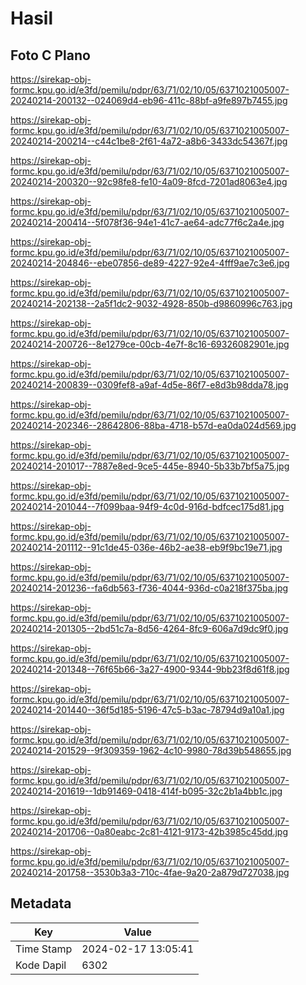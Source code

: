 # Hasil

## Foto C Plano

https://sirekap-obj-formc.kpu.go.id/e3fd/pemilu/pdpr/63/71/02/10/05/6371021005007-20240214-200132--024069d4-eb96-411c-88bf-a9fe897b7455.jpg

https://sirekap-obj-formc.kpu.go.id/e3fd/pemilu/pdpr/63/71/02/10/05/6371021005007-20240214-200214--c44c1be8-2f61-4a72-a8b6-3433dc54367f.jpg

https://sirekap-obj-formc.kpu.go.id/e3fd/pemilu/pdpr/63/71/02/10/05/6371021005007-20240214-200320--92c98fe8-fe10-4a09-8fcd-7201ad8063e4.jpg

https://sirekap-obj-formc.kpu.go.id/e3fd/pemilu/pdpr/63/71/02/10/05/6371021005007-20240214-200414--5f078f36-94e1-41c7-ae64-adc77f6c2a4e.jpg

https://sirekap-obj-formc.kpu.go.id/e3fd/pemilu/pdpr/63/71/02/10/05/6371021005007-20240214-204846--ebe07856-de89-4227-92e4-4fff9ae7c3e6.jpg

https://sirekap-obj-formc.kpu.go.id/e3fd/pemilu/pdpr/63/71/02/10/05/6371021005007-20240214-202138--2a5f1dc2-9032-4928-850b-d9860996c763.jpg

https://sirekap-obj-formc.kpu.go.id/e3fd/pemilu/pdpr/63/71/02/10/05/6371021005007-20240214-200726--8e1279ce-00cb-4e7f-8c16-69326082901e.jpg

https://sirekap-obj-formc.kpu.go.id/e3fd/pemilu/pdpr/63/71/02/10/05/6371021005007-20240214-200839--0309fef8-a9af-4d5e-86f7-e8d3b98dda78.jpg

https://sirekap-obj-formc.kpu.go.id/e3fd/pemilu/pdpr/63/71/02/10/05/6371021005007-20240214-202346--28642806-88ba-4718-b57d-ea0da024d569.jpg

https://sirekap-obj-formc.kpu.go.id/e3fd/pemilu/pdpr/63/71/02/10/05/6371021005007-20240214-201017--7887e8ed-9ce5-445e-8940-5b33b7bf5a75.jpg

https://sirekap-obj-formc.kpu.go.id/e3fd/pemilu/pdpr/63/71/02/10/05/6371021005007-20240214-201044--7f099baa-94f9-4c0d-916d-bdfcec175d81.jpg

https://sirekap-obj-formc.kpu.go.id/e3fd/pemilu/pdpr/63/71/02/10/05/6371021005007-20240214-201112--91c1de45-036e-46b2-ae38-eb9f9bc19e71.jpg

https://sirekap-obj-formc.kpu.go.id/e3fd/pemilu/pdpr/63/71/02/10/05/6371021005007-20240214-201236--fa6db563-f736-4044-936d-c0a218f375ba.jpg

https://sirekap-obj-formc.kpu.go.id/e3fd/pemilu/pdpr/63/71/02/10/05/6371021005007-20240214-201305--2bd51c7a-8d56-4264-8fc9-606a7d9dc9f0.jpg

https://sirekap-obj-formc.kpu.go.id/e3fd/pemilu/pdpr/63/71/02/10/05/6371021005007-20240214-201348--76f65b66-3a27-4900-9344-9bb23f8d61f8.jpg

https://sirekap-obj-formc.kpu.go.id/e3fd/pemilu/pdpr/63/71/02/10/05/6371021005007-20240214-201440--36f5d185-5196-47c5-b3ac-78794d9a10a1.jpg

https://sirekap-obj-formc.kpu.go.id/e3fd/pemilu/pdpr/63/71/02/10/05/6371021005007-20240214-201529--9f309359-1962-4c10-9980-78d39b548655.jpg

https://sirekap-obj-formc.kpu.go.id/e3fd/pemilu/pdpr/63/71/02/10/05/6371021005007-20240214-201619--1db91469-0418-414f-b095-32c2b1a4bb1c.jpg

https://sirekap-obj-formc.kpu.go.id/e3fd/pemilu/pdpr/63/71/02/10/05/6371021005007-20240214-201706--0a80eabc-2c81-4121-9173-42b3985c45dd.jpg

https://sirekap-obj-formc.kpu.go.id/e3fd/pemilu/pdpr/63/71/02/10/05/6371021005007-20240214-201758--3530b3a3-710c-4fae-9a20-2a879d727038.jpg


## Metadata

| Key        | Value               |
| ---------- | ------------------- |
| Time Stamp | 2024-02-17 13:05:41 |
| Kode Dapil | 6302                |



